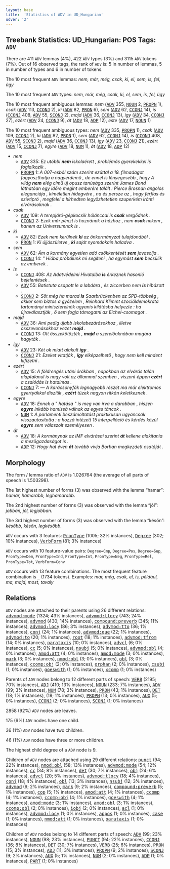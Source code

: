 ```yaml
---
layout: base
title:  'Statistics of ADV in UD_Hungarian'
udver: '2'
---
```


## Treebank Statistics: UD_Hungarian: POS Tags: `ADV`

There are 411 `ADV` lemmas (4%), 422 `ADV` types (3%) and 3115 `ADV` tokens (7%).
Out of 16 observed tags, the rank of `ADV` is: 5 in number of lemmas, 5 in number of types and 6 in number of tokens.

The 10 most frequent `ADV` lemmas: <em>nem, már, még, csak, ki, el, sem, is, fel, úgy</em>

The 10 most frequent `ADV` types:  <em>nem, már, még, csak, ki, el, sem, is, fel, úgy</em>

The 10 most frequent ambiguous lemmas: <em>nem</em> (<tt><a href="hu-pos-ADV.html">ADV</a></tt> 355, <tt><a href="hu-pos-NOUN.html">NOUN</a></tt> 2, <tt><a href="hu-pos-PROPN.html">PROPN</a></tt> 1), <em>csak</em> (<tt><a href="hu-pos-ADV.html">ADV</a></tt> 113, <tt><a href="hu-pos-CCONJ.html">CCONJ</a></tt> 2), <em>ki</em> (<tt><a href="hu-pos-ADV.html">ADV</a></tt> 82, <tt><a href="hu-pos-PRON.html">PRON</a></tt> 6), <em>sem</em> (<tt><a href="hu-pos-ADV.html">ADV</a></tt> 62, <tt><a href="hu-pos-CCONJ.html">CCONJ</a></tt> 14), <em>is</em> (<tt><a href="hu-pos-CCONJ.html">CCONJ</a></tt> 408, <tt><a href="hu-pos-ADV.html">ADV</a></tt> 55, <tt><a href="hu-pos-SCONJ.html">SCONJ</a></tt> 2), <em>majd</em> (<tt><a href="hu-pos-ADV.html">ADV</a></tt> 36, <tt><a href="hu-pos-CCONJ.html">CCONJ</a></tt> 13), <em>így</em> (<tt><a href="hu-pos-ADV.html">ADV</a></tt> 34, <tt><a href="hu-pos-CCONJ.html">CCONJ</a></tt> 27), <em>ezért</em> (<tt><a href="hu-pos-ADV.html">ADV</a></tt> 24, <tt><a href="hu-pos-CCONJ.html">CCONJ</a></tt> 9), <em>át</em> (<tt><a href="hu-pos-ADV.html">ADV</a></tt> 18, <tt><a href="hu-pos-ADP.html">ADP</a></tt> 12), <em>este</em> (<tt><a href="hu-pos-ADV.html">ADV</a></tt> 17, <tt><a href="hu-pos-NOUN.html">NOUN</a></tt> 1)

The 10 most frequent ambiguous types:  <em>nem</em> (<tt><a href="hu-pos-ADV.html">ADV</a></tt> 335, <tt><a href="hu-pos-PROPN.html">PROPN</a></tt> 1), <em>csak</em> (<tt><a href="hu-pos-ADV.html">ADV</a></tt> 109, <tt><a href="hu-pos-CCONJ.html">CCONJ</a></tt> 2), <em>ki</em> (<tt><a href="hu-pos-ADV.html">ADV</a></tt> 82, <tt><a href="hu-pos-PRON.html">PRON</a></tt> 1), <em>sem</em> (<tt><a href="hu-pos-ADV.html">ADV</a></tt> 62, <tt><a href="hu-pos-CCONJ.html">CCONJ</a></tt> 14), <em>is</em> (<tt><a href="hu-pos-CCONJ.html">CCONJ</a></tt> 408, <tt><a href="hu-pos-ADV.html">ADV</a></tt> 55, <tt><a href="hu-pos-SCONJ.html">SCONJ</a></tt> 2), <em>majd</em> (<tt><a href="hu-pos-ADV.html">ADV</a></tt> 36, <tt><a href="hu-pos-CCONJ.html">CCONJ</a></tt> 13), <em>így</em> (<tt><a href="hu-pos-ADV.html">ADV</a></tt> 23, <tt><a href="hu-pos-CCONJ.html">CCONJ</a></tt> 21), <em>ezért</em> (<tt><a href="hu-pos-ADV.html">ADV</a></tt> 15, <tt><a href="hu-pos-CCONJ.html">CCONJ</a></tt> 7), <em>egyre</em> (<tt><a href="hu-pos-ADV.html">ADV</a></tt> 18, <tt><a href="hu-pos-NUM.html">NUM</a></tt> 1), <em>át</em> (<tt><a href="hu-pos-ADV.html">ADV</a></tt> 18, <tt><a href="hu-pos-ADP.html">ADP</a></tt> 12)


* <em>nem</em>
  * <tt><a href="hu-pos-ADV.html">ADV</a></tt> 335: <em>Ez utóbbi <b>nem</b> iskolaérett , problémás gyerekekkel is foglalkozik .</em>
  * <tt><a href="hu-pos-PROPN.html">PROPN</a></tt> 1: <em>A 007-esből szám szerint ezúttal a 19. filmadagot fogyaszthatja a nagyérdemű , de ennél is lényegesebb , hogy A világ <b>nem</b> elég című új opusz tanúsága szerint James Bond láthatóan egy időre megint emberére talált : Pierce Brosnan angolos eleganciája , kíméletlen hidegvére , na és persze az , hogy férfias és szívtipró , megfelel a hírhedten legyőzhetetlen szuperkém iránti elvárásoknak .</em>
* <em>csak</em>
  * <tt><a href="hu-pos-ADV.html">ADV</a></tt> 109: <em>A terepjáró-gépkocsik hólánccal is <b>csak</b> vergődnek .</em>
  * <tt><a href="hu-pos-CCONJ.html">CCONJ</a></tt> 2: <em>Ezek már pénzt is hoznának a házhoz , nem <b>csak</b> nekem , hanem az Universumnak is .</em>
* <em>ki</em>
  * <tt><a href="hu-pos-ADV.html">ADV</a></tt> 82: <em>Ezek nem kerülnek <b>ki</b> az önkormányzat tulajdonából .</em>
  * <tt><a href="hu-pos-PRON.html">PRON</a></tt> 1: <em>Ki újjászületve , <b>ki</b> saját nyomdokain haladva .</em>
* <em>sem</em>
  * <tt><a href="hu-pos-ADV.html">ADV</a></tt> 62: <em>Ám a kormány egyetlen adó csökkentését <b>sem</b> javasolja .</em>
  * <tt><a href="hu-pos-CCONJ.html">CCONJ</a></tt> 14: <em>" Hiába próbálunk mi segíteni , ha egymást <b>sem</b> becsülik az emberek .</em>
* <em>is</em>
  * <tt><a href="hu-pos-CCONJ.html">CCONJ</a></tt> 408: <em>Az Adatvédelmi Hivatalba <b>is</b> érkeznek hasonló bejelentések .</em>
  * <tt><a href="hu-pos-ADV.html">ADV</a></tt> 55: <em>Batistuta csapott le a labdára , és ziccerben nem <b>is</b> hibázott .</em>
  * <tt><a href="hu-pos-SCONJ.html">SCONJ</a></tt> 2: <em>Sőt még ha marad <b>is</b> Saarbrückenben az SPD-többség , akkor sem biztos a győzelem , Reinhard Klimmt szociáldemokrata tartományi miniszterelnök ugyanis kilátásba helyezte : ha újraválasztják , ő sem fogja támogatni az Eichel-csomagot .</em>
* <em>majd</em>
  * <tt><a href="hu-pos-ADV.html">ADV</a></tt> 36: <em>Ami pedig újabb iskolabezárásokhoz , illetve összevonásokhoz vezet <b>majd</b> .</em>
  * <tt><a href="hu-pos-CCONJ.html">CCONJ</a></tt> 13: <em>Ott összekötözték , <b>majd</b> a szerelőaknában magára hagyták .</em>
* <em>így</em>
  * <tt><a href="hu-pos-ADV.html">ADV</a></tt> 23: <em>Két ok miatt alakult <b>így</b> .</em>
  * <tt><a href="hu-pos-CCONJ.html">CCONJ</a></tt> 21: <em>Ezeket vitatják , <b>így</b> elképzelhető , hogy nem kell mindent kifizetni .</em>
* <em>ezért</em>
  * <tt><a href="hu-pos-ADV.html">ADV</a></tt> 15: <em>A földrengés utáni órákban , napokban az elvárás talán alaptalanul is nagy volt az állammal szemben , viszont éppen <b>ezért</b> a csalódás is hatalmas .</em>
  * <tt><a href="hu-pos-CCONJ.html">CCONJ</a></tt> 7: <em>— A karácsonyfák legnagyobb részét ma már elektromos gyertyákkal díszítik , <b>ezért</b> tüzek nagyon ritkán keletkeznek .</em>
* <em>egyre</em>
  * <tt><a href="hu-pos-ADV.html">ADV</a></tt> 18: <em>Ennek a " hatása " is meg van írva a darabban , hiszen <b>egyre</b> inkább hamissá válnak az egyes táncok .</em>
  * <tt><a href="hu-pos-NUM.html">NUM</a></tt> 1: <em>A parlamenti beszámoltatást praktikusan ugyancsak visszautasította : a hozzá intézett 15 interpelláció és kérdés közül <b>egyre</b> sem válaszolt személyesen .</em>
* <em>át</em>
  * <tt><a href="hu-pos-ADV.html">ADV</a></tt> 18: <em>A kormánynak az IMF elvárásai szerint <b>át</b> kellene alakítania a mezőgazdaságot is .</em>
  * <tt><a href="hu-pos-ADP.html">ADP</a></tt> 12: <em>Hogy hat éven <b>át</b> tovább vívja Borban megkezdett csatáját .</em>

## Morphology

The form / lemma ratio of `ADV` is 1.026764 (the average of all parts of speech is 1.503298).

The 1st highest number of forms (3) was observed with the lemma “hamar”: <em>hamar, hamarabb, leghamarabb</em>.

The 2nd highest number of forms (3) was observed with the lemma “jól”: <em>jobban, jól, legjobban</em>.

The 3rd highest number of forms (3) was observed with the lemma “későn”: <em>később, későn, legkésőbb</em>.

`ADV` occurs with 3 features: <tt><a href="hu-feat-PronType.html">PronType</a></tt> (1005; 32% instances), <tt><a href="hu-feat-Degree.html">Degree</a></tt> (302; 10% instances), <tt><a href="hu-feat-VerbForm.html">VerbForm</a></tt> (81; 3% instances)

`ADV` occurs with 10 feature-value pairs: `Degree=Cmp`, `Degree=Pos`, `Degree=Sup`, `PronType=Dem`, `PronType=Ind`, `PronType=Int`, `PronType=Neg`, `PronType=Rel`, `PronType=Tot`, `VerbForm=Conv`

`ADV` occurs with 13 feature combinations.
The most frequent feature combination is `_` (1734 tokens).
Examples: <em>már, még, csak, el, is, például, ma, majd, most, tavaly</em>


## Relations

`ADV` nodes are attached to their parents using 26 different relations: <tt><a href="hu-dep-advmod-mode.html">advmod:mode</a></tt> (1324; 43% instances), <tt><a href="hu-dep-advmod-tlocy.html">advmod:tlocy</a></tt> (743; 24% instances), <tt><a href="hu-dep-advmod.html">advmod</a></tt> (430; 14% instances), <tt><a href="hu-dep-compound-preverb.html">compound:preverb</a></tt> (345; 11% instances), <tt><a href="hu-dep-advmod-locy.html">advmod:locy</a></tt> (86; 3% instances), <tt><a href="hu-dep-advmod-tto.html">advmod:tto</a></tt> (36; 1% instances), <tt><a href="hu-dep-conj.html">conj</a></tt> (24; 1% instances), <tt><a href="hu-dep-advmod-que.html">advmod:que</a></tt> (22; 1% instances), <tt><a href="hu-dep-advmod-to.html">advmod:to</a></tt> (20; 1% instances), <tt><a href="hu-dep-root.html">root</a></tt> (18; 1% instances), <tt><a href="hu-dep-advmod-tfrom.html">advmod:tfrom</a></tt> (14; 0% instances), <tt><a href="hu-dep-parataxis.html">parataxis</a></tt> (10; 0% instances), <tt><a href="hu-dep-advcl.html">advcl</a></tt> (6; 0% instances), <tt><a href="hu-dep-cc.html">cc</a></tt> (5; 0% instances), <tt><a href="hu-dep-nsubj.html">nsubj</a></tt> (5; 0% instances), <tt><a href="hu-dep-advmod-obl.html">advmod:obl</a></tt> (4; 0% instances), <tt><a href="hu-dep-amod-att.html">amod:att</a></tt> (4; 0% instances), <tt><a href="hu-dep-amod-mode.html">amod:mode</a></tt> (3; 0% instances), <tt><a href="hu-dep-mark.html">mark</a></tt> (3; 0% instances), <tt><a href="hu-dep-nmod-obl.html">nmod:obl</a></tt> (3; 0% instances), <tt><a href="hu-dep-obl.html">obl</a></tt> (3; 0% instances), <tt><a href="hu-dep-ccomp-obj.html">ccomp:obj</a></tt> (2; 0% instances), <tt><a href="hu-dep-orphan.html">orphan</a></tt> (2; 0% instances), <tt><a href="hu-dep-csubj.html">csubj</a></tt> (1; 0% instances), <tt><a href="hu-dep-goeswith.html">goeswith</a></tt> (1; 0% instances), <tt><a href="hu-dep-xcomp.html">xcomp</a></tt> (1; 0% instances)

Parents of `ADV` nodes belong to 12 different parts of speech: <tt><a href="hu-pos-VERB.html">VERB</a></tt> (2195; 70% instances), <tt><a href="hu-pos-ADJ.html">ADJ</a></tt> (410; 13% instances), <tt><a href="hu-pos-NOUN.html">NOUN</a></tt> (233; 7% instances), <tt><a href="hu-pos-ADV.html">ADV</a></tt> (99; 3% instances), <tt><a href="hu-pos-NUM.html">NUM</a></tt> (78; 3% instances), <tt><a href="hu-pos-PRON.html">PRON</a></tt> (43; 1% instances), <tt><a href="hu-pos-DET.html">DET</a></tt> (18; 1% instances),  (18; 1% instances), <tt><a href="hu-pos-PROPN.html">PROPN</a></tt> (13; 0% instances), <tt><a href="hu-pos-AUX.html">AUX</a></tt> (5; 0% instances), <tt><a href="hu-pos-CCONJ.html">CCONJ</a></tt> (2; 0% instances), <tt><a href="hu-pos-SCONJ.html">SCONJ</a></tt> (1; 0% instances)

2858 (92%) `ADV` nodes are leaves.

175 (6%) `ADV` nodes have one child.

36 (1%) `ADV` nodes have two children.

46 (1%) `ADV` nodes have three or more children.

The highest child degree of a `ADV` node is 9.

Children of `ADV` nodes are attached using 29 different relations: <tt><a href="hu-dep-punct.html">punct</a></tt> (94; 22% instances), <tt><a href="hu-dep-nmod-obl.html">nmod:obl</a></tt> (58; 13% instances), <tt><a href="hu-dep-advmod-mode.html">advmod:mode</a></tt> (54; 12% instances), <tt><a href="hu-dep-cc.html">cc</a></tt> (34; 8% instances), <tt><a href="hu-dep-det.html">det</a></tt> (30; 7% instances), <tt><a href="hu-dep-obj.html">obj</a></tt> (24; 6% instances), <tt><a href="hu-dep-advcl.html">advcl</a></tt> (20; 5% instances), <tt><a href="hu-dep-advmod-tlocy.html">advmod:tlocy</a></tt> (18; 4% instances), <tt><a href="hu-dep-conj.html">conj</a></tt> (18; 4% instances), <tt><a href="hu-dep-obl.html">obl</a></tt> (13; 3% instances), <tt><a href="hu-dep-nsubj.html">nsubj</a></tt> (12; 3% instances), <tt><a href="hu-dep-advmod.html">advmod</a></tt> (9; 2% instances), <tt><a href="hu-dep-mark.html">mark</a></tt> (9; 2% instances), <tt><a href="hu-dep-compound-preverb.html">compound:preverb</a></tt> (5; 1% instances), <tt><a href="hu-dep-cop.html">cop</a></tt> (5; 1% instances), <tt><a href="hu-dep-amod-att.html">amod:att</a></tt> (4; 1% instances), <tt><a href="hu-dep-ccomp.html">ccomp</a></tt> (4; 1% instances), <tt><a href="hu-dep-ccomp-obj.html">ccomp:obj</a></tt> (4; 1% instances), <tt><a href="hu-dep-goeswith.html">goeswith</a></tt> (4; 1% instances), <tt><a href="hu-dep-amod-mode.html">amod:mode</a></tt> (3; 1% instances), <tt><a href="hu-dep-amod-obl.html">amod:obl</a></tt> (3; 1% instances), <tt><a href="hu-dep-ccomp-obl.html">ccomp:obl</a></tt> (2; 0% instances), <tt><a href="hu-dep-iobj.html">iobj</a></tt> (2; 0% instances), <tt><a href="hu-dep-acl.html">acl</a></tt> (1; 0% instances), <tt><a href="hu-dep-advmod-locy.html">advmod:locy</a></tt> (1; 0% instances), <tt><a href="hu-dep-appos.html">appos</a></tt> (1; 0% instances), <tt><a href="hu-dep-case.html">case</a></tt> (1; 0% instances), <tt><a href="hu-dep-nmod-att.html">nmod:att</a></tt> (1; 0% instances), <tt><a href="hu-dep-parataxis.html">parataxis</a></tt> (1; 0% instances)

Children of `ADV` nodes belong to 14 different parts of speech: <tt><a href="hu-pos-ADV.html">ADV</a></tt> (99; 23% instances), <tt><a href="hu-pos-NOUN.html">NOUN</a></tt> (98; 23% instances), <tt><a href="hu-pos-PUNCT.html">PUNCT</a></tt> (94; 22% instances), <tt><a href="hu-pos-CCONJ.html">CCONJ</a></tt> (36; 8% instances), <tt><a href="hu-pos-DET.html">DET</a></tt> (30; 7% instances), <tt><a href="hu-pos-VERB.html">VERB</a></tt> (25; 6% instances), <tt><a href="hu-pos-PRON.html">PRON</a></tt> (15; 3% instances), <tt><a href="hu-pos-ADJ.html">ADJ</a></tt> (11; 3% instances), <tt><a href="hu-pos-PROPN.html">PROPN</a></tt> (9; 2% instances), <tt><a href="hu-pos-SCONJ.html">SCONJ</a></tt> (9; 2% instances), <tt><a href="hu-pos-AUX.html">AUX</a></tt> (5; 1% instances), <tt><a href="hu-pos-NUM.html">NUM</a></tt> (2; 0% instances), <tt><a href="hu-pos-ADP.html">ADP</a></tt> (1; 0% instances), <tt><a href="hu-pos-PART.html">PART</a></tt> (1; 0% instances)

